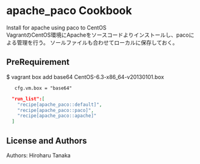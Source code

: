 apache_paco Cookbook
=========================
Install for apache using paco to CentOS  
VagrantのCentOS環境にApacheをソースコードよりインストールし、pacoによる管理を行う。
ソールファイルも合わせてローカルに保存しておく。

PreRequirement
-----
$ vagrant box add base64 CentOS-6.3-x86_64-v20130101.box

```vm.box
   cfg.vm.box = "base64"
```

```json
  "run_list":[
    "recipe[apache_paco::default]",
    "recipe[apache_paco::paco]",
    "recipe[apache_paco::apache]"
  ]
```

License and Authors
-------------------
Authors: Hiroharu Tanaka
